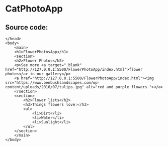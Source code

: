 # CatPhotoApp
## Source code:
<!DOCTYPE html>
<html lang="en">
    <head>

    </head>
    <body>
        <main>
        <h1>FlowerPhotosApp</h1>
        <section>
        <h2>Flower Photos</h2>
        <p>See more <a target="_blank" href="http://127.0.0.1:5500/FlowerPhotoApp/index.html">flower photos</a> in our gallery</p>
        <a href="http://127.0.0.1:5500/FlowerPhotoApp/index.html"><img src="https://www.benbushlandscapes.com/wp-content/uploads/2016/07/tulips.jpg" alt="red and purple flowers."></a>
        </section>
        <section>
            <h2>Flower lists</h2>
            <h3>Things flowers love:</h3>
            <ul>
                <li>Dirt</li>
                <li>Water</li>
                <li>Sunlight</li>
            </ul>
        </section>
        </main>
    </body>

</html>
